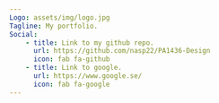 ```yaml
---
Logo: assets/img/logo.jpg
Tagline: My portfolio.
Social:
    - title: Link to my github repo.
      url: https://github.com/nasp22/PA1436-Design
      icon: fab fa-github
    - title: Link to google.
      url: https://www.google.se/
      icon: fab fa-google
---
```

